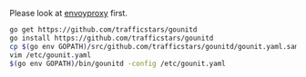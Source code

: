 Please look at [envoyproxy](https://www.envoyproxy.io/) first.

```sh
go get https://github.com/trafficstars/gounitd
go install https://github.com/trafficstars/gounitd
cp $(go env GOPATH)/src/github.com/trafficstars/gounitd/gounit.yaml.sample /etc/gounit.yaml
vim /etc/gounit.yaml
$(go env GOPATH)/bin/gounitd -config /etc/gounit.yaml
```
